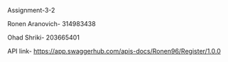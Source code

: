 Assignment-3-2

Ronen Aranovich- 314983438

Ohad Shriki- 203665401

API link- https://app.swaggerhub.com/apis-docs/Ronen96/Register/1.0.0
